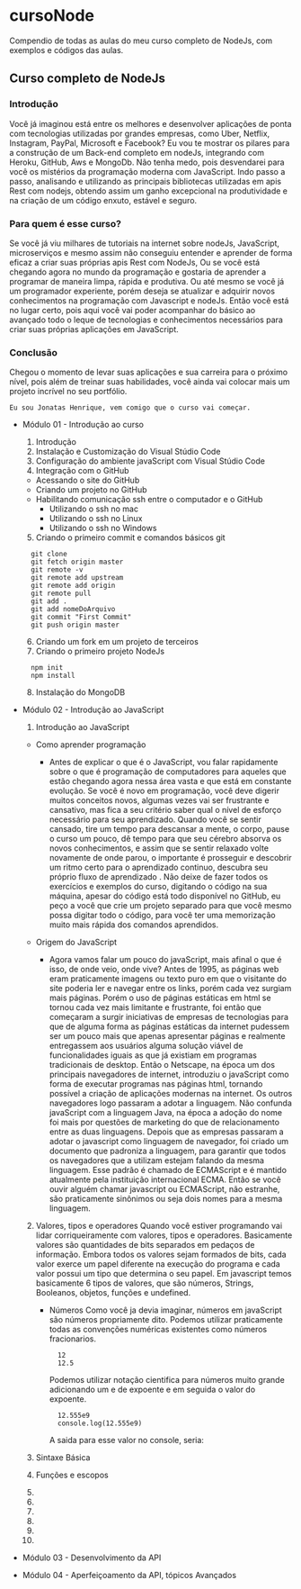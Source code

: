 # cursoNode
Compendio de todas as aulas do meu curso completo de NodeJs, com exemplos e códigos das aulas.

## Curso completo de NodeJs

### Introdução

  Você já imaginou está entre os melhores e desenvolver aplicações de ponta com       tecnologias utilizadas por grandes empresas, como Uber, Netflix, Instagram, PayPal, Microsoft e Facebook?
	Eu vou te mostrar os pilares para a construção de um Back-end completo em nodeJs, integrando com Heroku, GitHub, Aws e MongoDb.
	Não tenha medo, pois desvendarei para você os mistérios da programação moderna com JavaScript.
	Indo passo a passo, analisando e utilizando as principais bibliotecas utilizadas em apis Rest com nodejs, obtendo assim um ganho excepcional na produtividade e na criação de um código enxuto, estável e seguro.

### Para quem é esse curso?

  Se você já viu milhares de tutoriais na internet sobre nodeJs, JavaScript, microserviços e mesmo assim não conseguiu entender e aprender de forma eficaz a criar suas próprias apis Rest com NodeJs,
	Ou se você está chegando agora no mundo da programação e gostaria de aprender a programar de maneira limpa, rápida e produtiva.
	Ou até mesmo se você já um programador experiente, porém deseja se atualizar e adquirir novos conhecimentos na programação com Javascript e nodeJs.
	Então você está no lugar certo, pois aqui você vai poder acompanhar do básico ao avançado todo o leque de tecnologias e conhecimentos necessários para criar suas próprias aplicações em JavaScript.

### Conclusão

  Chegou o momento de levar suas aplicações e sua carreira para o próximo nível, pois além de treinar suas habilidades, você ainda vai colocar mais um projeto incrível no seu portfólio.

	Eu sou Jonatas Henrique, vem comigo que o curso vai começar.

  * Módulo 01 - Introdução ao curso
    1. Introdução
    2. Instalação e Customização do Visual Stúdio Code
    3. Configuração do ambiente javaScript com Visual Stúdio Code
    4. Integração com o GitHub

      * Acessando o site do GitHub
      * Criando um projeto no GitHub
      * Habilitando comunicação ssh entre o computador e o GitHub
        - Utilizando o ssh no mac
        - Utilizando o ssh no Linux
        - Utilizando o ssh no Windows

    5. Criando o primeiro commit e comandos básicos git

      ```
        git clone
        git fetch origin master
        git remote -v
        git remote add upstream
        git remote add origin
        git remote pull
        git add .
        git add nomeDoArquivo
        git commit "First Commit"
        git push origin master
      ```

    6. Criando um fork em um projeto de terceiros
    7. Criando o primeiro projeto NodeJs
    
    ```
      npm init
      npm install
    ```

    8. Instalação do MongoDB

  * Módulo 02 - Introdução ao JavaScript
    1. Introdução ao JavaScript

      - Como aprender programação
        - Antes de explicar o que é o JavaScript, vou falar rapidamente sobre o que é programação de computadores para aqueles que estão chegando agora nessa área vasta e que está em constante evolução.
			  Se você é novo em programação, você deve digerir muitos conceitos novos, algumas vezes vai ser frustrante e cansativo, mas fica a seu critério saber qual o nível de esforço necessário para seu aprendizado.
			  Quando você se sentir cansado, tire um tempo para descansar a mente, o corpo, pause o curso um pouco, dê tempo para que seu cérebro absorva os novos conhecimentos, e assim que se sentir relaxado volte novamente de onde parou, o importante é prosseguir e descobrir um ritmo certo para o aprendizado continuo, descubra seu próprio fluxo de aprendizado .
			  Não deixe de fazer todos os exercícios e exemplos do curso, digitando o código na sua máquina, apesar do código está todo disponível no GitHub, eu peço a você que crie um projeto separado para que você mesmo possa digitar todo o código, para você ter uma memorização muito mais rápida dos comandos aprendidos.

      - Origem do JavaScript
        - Agora vamos falar um pouco do javaScript, mais afinal o que é isso, de onde veio, onde vive?
			  Antes de 1995, as páginas web eram praticamente imagens ou texto puro em que o visitante do site poderia ler e navegar entre os links, porém cada vez surgiam mais páginas.
			  Porém o uso de páginas estáticas em html se tornou cada vez mais limitante e frustrante, foi então que começaram a surgir iniciativas de empresas de tecnologias para que de alguma forma as páginas estáticas da internet pudessem ser um pouco mais que apenas apresentar páginas e realmente entregassem aos usuários alguma solução viável de funcionalidades iguais as que já existiam em programas tradicionais de desktop.
			  Então o Netscape, na época um dos principais navegadores de internet, introduziu o javaScript como forma de executar programas nas páginas html, tornando possível a criação de aplicações modernas na internet.  Os outros navegadores logo passaram a adotar a linguagem.
			  Não confunda javaScript com a linguagem Java, na época a adoção do nome foi mais por questões de marketing do que de relacionamento entre as duas linguagens.
			  Depois que as empresas passaram a adotar o javascript como linguagem de navegador, foi criado um documento que padroniza a linguagem, para garantir que todos os navegadores que a utilizam estejam falando da mesma linguagem.
			  Esse padrão é chamado de ECMAScript e é mantido atualmente pela instituição internacional ECMA.
			  Então se você ouvir alguém chamar javascript ou ECMAScript, não estranhe, são praticamente sinônimos ou seja dois nomes para a mesma linguagem.

    2. Valores, tipos e operadores
      Quando você estiver programando vai lidar corriqueiramente com valores, tipos e operadores.
		  Basicamente valores são quantidades de bits separados em pedaços de informação.
		  Embora todos os valores sejam formados de bits, cada valor exerce um papel diferente na execução do programa e cada valor possui um tipo que determina o seu papel.
		  Em javascript temos basicamente 6 tipos de valores, que são números, Strings, Booleanos, objetos, funções e undefined.
        - Números
          Como você ja devia imaginar, números em javaScript são números propriamente dito. Podemos utilizar praticamente todas as convenções numéricas existentes como números fracionarios.

            ```
              12
              12.5
            ```
          Podemos utilizar notação cientifica para números muito grande adicionando um e de expoente e em seguida o valor do expoente.

          ```
            12.555e9
            console.log(12.555e9)
          ```
          A saida para esse valor no console, seria:

    3. Sintaxe Básica
    4. Funções e escopos
    5.
    6.
    7.
    8.
    9.
    10.

  * Módulo 03 - Desenvolvimento da API
  * Módulo 04 - Aperfeiçoamento da API, tópicos Avançados
